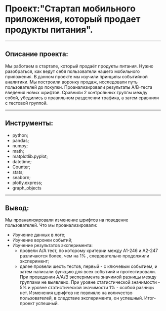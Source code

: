# Проект:"Стартап мобильного приложения, который продает продукты питания".
----------------------------------------------------------------------------
## Описание проекта:
Мы работаем в стартапе, который продаёт продукты питания. Нужно разобраться, как ведут себя пользователи нашего мобильного приложения.
В данном проекте мы изучили принципы событийной аналитики. Мы построили воронку продаж, исследовали путь пользователей до покупки. Проанализировали результаты A/B-теста введения новых шрифтов. Сравнили 2 контрольных группы между
собой, убедились в правильном разделении трафика, а затем сравнили с тестовой группой.

---------------------------------------------------------------------------------------
## Инструменты:
- python;
- pandas;
- numpy;
- math;
- matplotlib.pyplot;
- datetime;
- Counter;
- stats;
- seaborn;
- plotly.express;
- graph_objects
-----------------------------------------------------------------------------------------
## Вывод:
Мы проанализировали изменение шрифтов на поведение пользователей.
Что мы проанализировали:
- Изучение данных в логе;
- Изучение воронки событий;
- Изучение результатов эксперимента:
  - провели A/A тест, по которому критерии между А1-246 и А2-247 различаются более, чем на 1% , следовательно продолжили эксперимент;
  - далее провели шесть тестов, первый - с ключевым событием, и затем написали функцию для всех событиий и протестировали.
При проведении А/А/B эксперимента значимой разницы между группами не выявлено. При уровне статистической значимости - 5% и уровне статистической значимости 1% - особой разницы нет. Изменения шрифтов не повлияло на количество пользователей, в следствие эксперимента, он успешный.
Итог- проект успешный.
